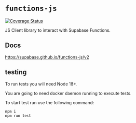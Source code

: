 # `functions-js`

[![Coverage Status](https://coveralls.io/repos/github/supabase/functions-js/badge.svg?branch=main)](https://coveralls.io/github/supabase/functions-js?branch=main)

JS Client library to interact with Supabase Functions.

## Docs

<https://supabase.github.io/functions-js/v2>

## testing

To run tests you will need Node 18+.

You are going to need docker daemon running to execute tests.

To start test run use the following command:

```sh
npm i
npm run test
```
